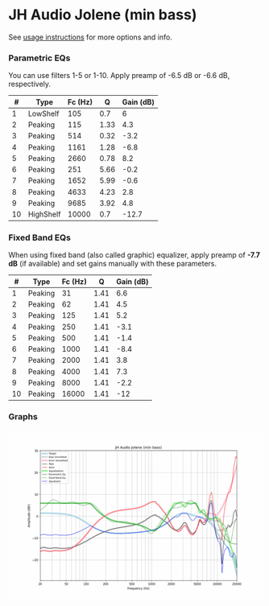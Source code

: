 # JH Audio Jolene (min bass)
See [usage instructions](https://github.com/jaakkopasanen/AutoEq#usage) for more options and info.

### Parametric EQs
You can use filters 1-5 or 1-10. Apply preamp of -6.5 dB or -6.6 dB, respectively.

|   # | Type      |   Fc (Hz) |    Q |   Gain (dB) |
|-----|-----------|-----------|------|-------------|
|   1 | LowShelf  |       105 | 0.7  |         6   |
|   2 | Peaking   |       115 | 1.33 |         4.3 |
|   3 | Peaking   |       514 | 0.32 |        -3.2 |
|   4 | Peaking   |      1161 | 1.28 |        -6.8 |
|   5 | Peaking   |      2660 | 0.78 |         8.2 |
|   6 | Peaking   |       251 | 5.66 |        -0.2 |
|   7 | Peaking   |      1652 | 5.99 |        -0.6 |
|   8 | Peaking   |      4633 | 4.23 |         2.8 |
|   9 | Peaking   |      9685 | 3.92 |         4.8 |
|  10 | HighShelf |     10000 | 0.7  |       -12.7 |

### Fixed Band EQs
When using fixed band (also called graphic) equalizer, apply preamp of **-7.7 dB** (if available) and set gains manually with these parameters.

|   # | Type    |   Fc (Hz) |    Q |   Gain (dB) |
|-----|---------|-----------|------|-------------|
|   1 | Peaking |        31 | 1.41 |         6.6 |
|   2 | Peaking |        62 | 1.41 |         4.5 |
|   3 | Peaking |       125 | 1.41 |         5.2 |
|   4 | Peaking |       250 | 1.41 |        -3.1 |
|   5 | Peaking |       500 | 1.41 |        -1.4 |
|   6 | Peaking |      1000 | 1.41 |        -8.4 |
|   7 | Peaking |      2000 | 1.41 |         3.8 |
|   8 | Peaking |      4000 | 1.41 |         7.3 |
|   9 | Peaking |      8000 | 1.41 |        -2.2 |
|  10 | Peaking |     16000 | 1.41 |       -12   |

### Graphs
![](./JH%20Audio%20Jolene%20(min%20bass).png)
